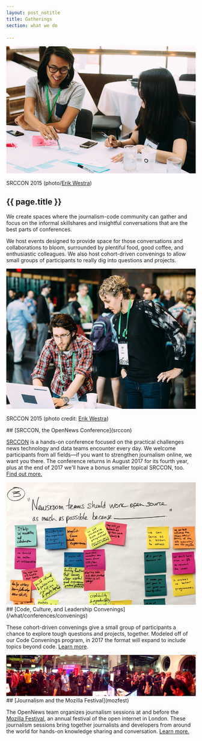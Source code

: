 ```yaml
---
layout: post_notitle
title: Gatherings
section: what we do

---
```

<img src="/media/img/srccon2015-francis-cathy-erik-westra.jpg" class="topline">
<p class="caption">SRCCON 2015 (photo/<a href="http://www.westraco.com/">Erik Westra</a>)</p>

<h2>{{ page.title }}</h2>
<p class="bodybig">We create spaces where the journalism-code community can gather and focus on the informal skillshares and insightful conversations that are the best parts of conferences.</p>

We host events designed to provide space for those conversations and collaborations to bloom, surrounded by plentiful food, good coffee, and enthusiastic colleagues. We also host cohort-driven convenings to allow small groups of participants to really dig into questions and projects.</p>

<img src="/media/img/srccon-tiff-michael-erik-westra.jpg" class="topline section">
<p class="caption">SRCCON 2015 (photo credit: <a href="http://www.westraco.com/">Erik Westra</a>)</p>
## [SRCCON, the OpenNews Conference](srccon)

[SRCCON](srccon) is a hands-on conference focused on the practical challenges news technology and data teams encounter every day. We welcome participants from all fields—if you want to strengthen journalism online, we want you there. The conference returns in August 2017 for its fourth year, plus at the end of 2017 we'll have a bonus smaller topical SRCCON, too. [Find out more.](srccon)

<img src="/media/img/code-convening-postits.jpg" class="topline section">
## [Code, Culture, and Leadership Convenings](/what/conferences/convenings)

These cohort-driven convenings give a small group of participants a chance to explore tough questions and projects, together. Modeled off of our Code Convenings program, in 2017 the format will expand to include topics beyond code. [Learn more](/what/conferences/convenings).

<img src="/media/img/mozfestpano.jpg" class="topline section">
## [Journalism and the Mozilla Festival](mozfest)

The OpenNews team organizes journalism sessions at and before the [Mozilla Festival](https://mozillafestival.org/), an annual festival of the open internet in London. These journalism sessions bring together journalists and developers from around the world for hands-on knowledge sharing and conversation. [Learn more.](mozfest)
